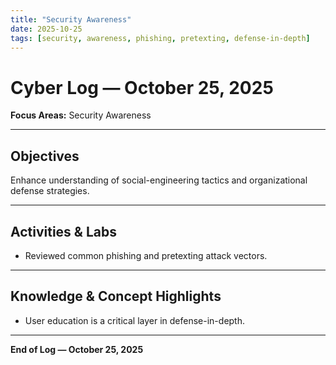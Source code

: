 ```yaml
---
title: "Security Awareness"
date: 2025-10-25
tags: [security, awareness, phishing, pretexting, defense-in-depth]
---
```


# Cyber Log — October 25, 2025
**Focus Areas:** Security Awareness  

---

## Objectives
Enhance understanding of social-engineering tactics and organizational defense strategies.

---

## Activities & Labs
- Reviewed common phishing and pretexting attack vectors.  

---

## Knowledge & Concept Highlights
- User education is a critical layer in defense-in-depth.  

---

**End of Log — October 25, 2025**
